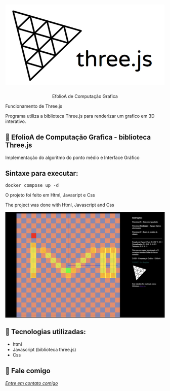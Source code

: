 <h1 align="center">
    <img width="600" src="three.png" />
</h1>


<p align="center">
EfolioA de Computação Grafica

Funcionamento de Three.js
    
 Programa utiliza a biblioteca Three.js para renderizar um grafico em 3D interativo.
</p>

📌 EfolioA de Computação Grafica - biblioteca Three.js
------------------
 Implementação do algoritmo do ponto médio e Interface Gráfico 
 
## Sintaxe para executar:

<pre>docker compose up -d </pre>

O projeto foi feito em Html, Javasript e Css


The project was done with Html, Javascript and Css


<img src="print.png" alt="page-home">


🔧 Tecnologias utilizadas:
------------------

- html
- Javascript (biblioteca three.js)
- Css

💬 Fale comigo
------------------
[*Entre em contato comigo*](https://www.linkedin.com/in/ivo-baptista-3712144/)

